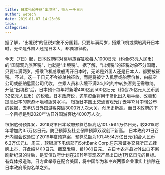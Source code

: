 ```yaml
---
title: 日本今起开征“出境税”，每人一千日元
author: wetech
date: 2019-01-07 14:23:06
tags: 
categories: 
---
```

据了解，“出境税”的征税对象不分国籍，只要年满两岁，搭乘飞机或乘船离开日本时，无论是外国人还是日本人，都要被征税。
<!-- more -->
今天（7日）起，日本政府将对离境旅客征收每人1000日元（约合63元人民币）的“国际观光旅客税”，也就是“出境税”。
据了解，“出境税”的征税对象不分国籍，只要年满两岁，搭乘飞机或乘船离开日本时，无论是外国人还是日本人，都要被征税。
不过，这一千日元不会被单独征收，而是将被计入机票或船票价格，由航空公司或船舶运营公司代收。
空乘人员和入境不满24小时的中转旅客则无需缴纳。
开征“出境税”后，日本预计每年将新增400亿到500亿日元（约合25亿元人民币到32亿元人民币）的税收。日本政府说，这笔资金将用于简化出入境手续、改善和提高日本的旅游环境和服务水平。
根据日本国土交通省观光厅去年12月中旬公布的数据，去年访日外国游客突破3000万人次大关，创历史新高。而日本政府的下一个目标是到2020年访日外国游客达4000万人次。
 
 
根据这份预算案，2019财年日本政府预算总额高达101.4564万亿日元，较2018财年增加约3.7万亿日元。防卫预算及社会保障预算双双创下新高。
日本政府21日召开内阁会议通过了2019年度预算案，预算总额为101.4564万亿日元(约合人民币6.2万亿元)。
周三，软银旗下电信部门SoftBank Corp.在东京证券交易所正式挂牌上市，开盘报1463日元，截至发稿，报1362日元。
在日本农产品对外出口不断刷新纪录的背后，是安倍政府计划在2019年实现农产品出口达1万亿日元的目标。
有媒体报道称，日方此举意在配合美国，将中国华为和中兴两家企业事实上排除在日本政府采购名单之外。
